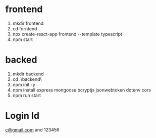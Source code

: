 # frontend
1. mkdir frontend
2. cd forntend
3. npx create-react-app frontend --template typescript
4. npm start

# backed

 1. mkdir backend
 2. cd .\backend\
 3. npm init -y
 4. npm install express mongoose bcryptjs jsonwebtoken dotenv cors
 5. npm run start


 # Login Id 
 c@gmail.com and 123456